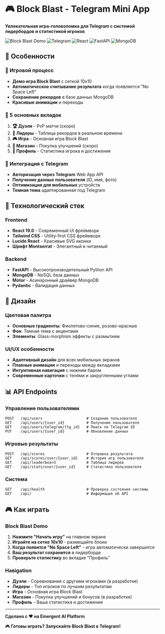 # 🎮 Block Blast - Telegram Mini App

**Увлекательная игра-головоломка для Telegram с системой лидербордов и статистикой игроков**

![Block Blast Demo](https://img.shields.io/badge/Status-Ready-success) ![Telegram](https://img.shields.io/badge/Telegram-Mini%20App-blue) ![React](https://img.shields.io/badge/React-19.0-blue) ![FastAPI](https://img.shields.io/badge/FastAPI-0.110-green) ![MongoDB](https://img.shields.io/badge/MongoDB-Connected-green)

## 🌟 Особенности

### 🎯 Игровой процесс
- **Демо игра Block Blast** с сеткой 10x10
- **Автоматическое считывание результата** когда появляется "No Space Left"
- **Сохранение рекордов** в базе данных MongoDB
- **Красивые анимации** и переходы

### 📱 5 основных вкладок
1. **🏆 Дуэли** - PvP матчи (скоро)
2. **🏅 Лидеры** - Таблица рекордов в реальном времени
3. **🎮 Игра** - Основная игра Block Blast
4. **🛒 Магазин** - Покупка улучшений (скоро)
5. **👤 Профиль** - Статистика игрока и достижения

### 🔗 Интеграция с Telegram
- **Авторизация через Telegram** Web App API
- **Получение данных пользователя** (ID, имя, фото)
- **Оптимизация для мобильных** устройств
- **Темная тема** адаптированная под Telegram

## 🚀 Технологический стек

### Frontend
- **React 19.0** - Современный UI фреймворк
- **Tailwind CSS** - Utility-first CSS фреймворк
- **Lucide React** - Красивые SVG иконки
- **Шрифт Montserrat** - Элегантный и читаемый

### Backend
- **FastAPI** - Высокопроизводительный Python API
- **MongoDB** - NoSQL база данных
- **Motor** - Асинхронный драйвер MongoDB
- **Pydantic** - Валидация данных

## 🎨 Дизайн

### Цветовая палитра
- **Основные градиенты**: Фиолетово-синие, розово-красные
- **Фон**: Темная тема с акцентами
- **Элементы**: Glass-morphism эффекты с размытием

### UI/UX особенности
- **Адаптивный дизайн** для всех мобильных экранов
- **Плавные анимации** и переходы между вкладками
- **Интуитивная навигация** с нижним баром
- **Современные карточки** с тенями и закругленными углами

## 📊 API Endpoints

### Управление пользователями
```http
POST   /api/users                    # Создание пользователя
GET    /api/users/{user_id}          # Получение пользователя
GET    /api/users/telegram/{tg_id}   # Поиск по Telegram ID
PUT    /api/users/{user_id}          # Обновление данных
```

### Игровые результаты
```http
POST   /api/scores                   # Отправка результата
GET    /api/scores/user/{user_id}    # История игр пользователя
GET    /api/leaderboard              # Таблица лидеров
GET    /api/stats/user/{user_id}     # Статистика пользователя
```

### Система
```http
GET    /api/health                   # Проверка состояния системы
GET    /api/                         # Информация об API
```

## 🎮 Как играть

### Block Blast Demo
1. **Нажмите "Начать игру"** на главном экране
2. **Играйте на сетке 10x10** - размещайте блоки
3. **Когда появится "No Space Left"** - игра автоматически завершится
4. **Ваш результат сохранится** в лидерборде
5. **Проверьте статистику** во вкладке "Профиль"

### Навigation
- **Дуэли** - Соревнования с другими игроками (в разработке)
- **Лидеры** - Топ игроков по лучшим результатам
- **Игра** - Основная игра Block Blast
- **Магазин** - Покупка улучшений и бонусов (в разработке)
- **Профиль** - Ваша статистика и достижения

---

**Сделано с ❤️ на Emergent AI Platform**

🎮 **Готовы играть? Запускайте Block Blast в Telegram!**
